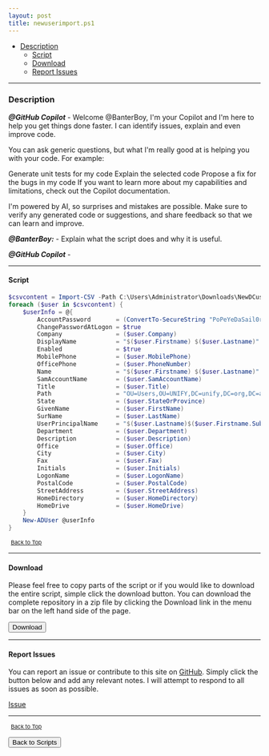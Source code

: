 ```yaml
---
layout: post
title: newuserimport.ps1
---
```


- [Description](#description)
  - [Script](#script)
  - [Download](#download)
  - [Report Issues](#report-issues)

---

### Description

**_@GitHub Copilot_** - Welcome @BanterBoy, I'm your Copilot and I'm here to help you get things done faster. I can identify issues, explain and even improve code.

You can ask generic questions, but what I'm really good at is helping you with your code. For example:

Generate unit tests for my code
Explain the selected code
Propose a fix for the bugs in my code
If you want to learn more about my capabilities and limitations, check out the Copilot documentation.

I'm powered by AI, so surprises and mistakes are possible. Make sure to verify any generated code or suggestions, and share feedback so that we can learn and improve.

**_@BanterBoy:_** - Explain what the script does and why it is useful.

**_@GitHub Copilot_** -

---

#### Script

```powershell
$csvcontent = Import-CSV -Path C:\Users\Administrator\Downloads\NewDCusers.csv
foreach ($user in $csvcontent) {
    $userInfo = @{
        AccountPassword       = (ConvertTo-SecureString "PoPeYeDaSail0rM@@n!" -AsPlainText -Force)
        ChangePasswordAtLogon = $true
        Company               = ($user.Company)
        DisplayName           = "$($user.Firstname) $($user.Lastname)"
        Enabled               = $true
        MobilePhone           = ($user.MobilePhone)
        OfficePhone           = ($user.PhoneNumber)
        Name                  = "$($user.Firstname) $($user.Lastname)"
        SamAccountName        = ($user.SamAccountName)
        Title                 = ($user.Title)
        Path                  = "OU=Users,OU=UNIFY,DC=unify,DC=org,DC=au"
        State                 = ($user.StateOrProvince)
        GivenName             = ($user.FirstName)
        SurName               = ($user.LastName)
        UserPrincipalName     = "$($user.Lastname)$($user.Firstname.Substring(0,1))@UNIFY.org.au"
        Department            = ($user.Department)
        Description           = ($user.Description)
        Office                = ($user.Office)
        City                  = ($user.City)
        Fax                   = ($user.Fax)
        Initials              = ($user.Initials)
        LogonName             = ($user.LogonName)
        PostalCode            = ($user.PostalCode)
        StreetAddress         = ($user.StreetAddress)
        HomeDirectory         = ($user.HomeDirectory)
        HomeDrive             = ($user.HomeDrive)
    }
    New-ADUser @userInfo
}
```

<span style="font-size:11px;"><a href="#"><i class="fas fa-caret-up" aria-hidden="true" style="color: white; margin-right:5px;"></i>Back to Top</a></span>

---

#### Download

Please feel free to copy parts of the script or if you would like to download the entire script, simple click the download button. You can download the complete repository in a zip file by clicking the Download link in the menu bar on the left hand side of the page.

<button class="btn" type="submit" onclick="window.open('/PowerShell/scripts/activeDirectory/newuserimport.ps1')">
    <i class="fa fa-cloud-download-alt">
    </i>
        Download
</button>

---

#### Report Issues

You can report an issue or contribute to this site on <a href="https://github.com/BanterBoy/scripts-blog/issues">GitHub</a>. Simply click the button below and add any relevant notes. I will attempt to respond to all issues as soon as possible.

<!-- Place this tag where you want the button to render. -->

<a class="github-button" href="https://github.com/BanterBoy/scripts-blog/issues/new?title=newuserimport.ps1&body=There is a problem with this function. Please find details below." data-show-count="true" aria-label="Issue BanterBoy/scripts-blog on GitHub">Issue</a>

---

<span style="font-size:11px;"><a href="#"><i class="fas fa-caret-up" aria-hidden="true" style="color: white; margin-right:5px;"></i>Back to Top</a></span>

<a href="/menu/_pages/scripts.html">
    <button class="btn">
        <i class='fas fa-reply'>
        </i>
            Back to Scripts
    </button>
</a>

[1]: http://ecotrust-canada.github.io/markdown-toc
[2]: https://github.com/googlearchive/code-prettify
